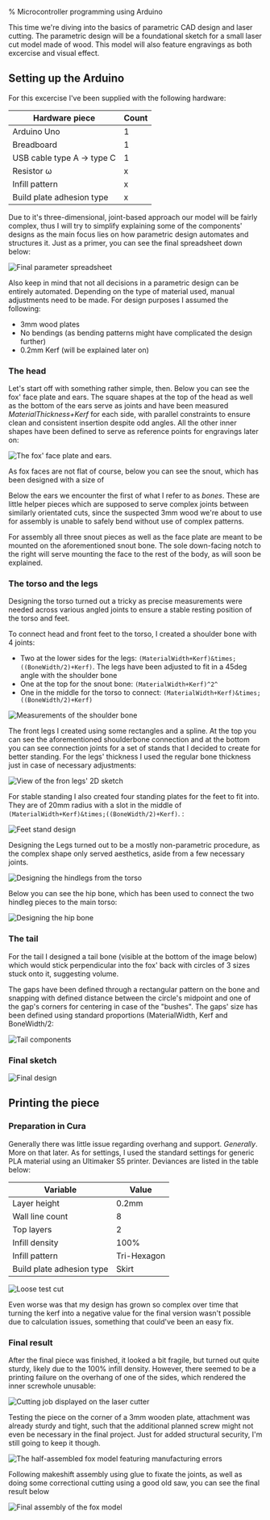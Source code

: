 % Microcontroller programming using Arduino

[^cadsketch]: [Download link for the fox model sketch](../download/foxfigure.dxf)

This time we're diving into the basics of parametric CAD design and laser cutting. The parametric design will be a foundational sketch for a small laser cut model made of wood. This model will also feature engravings as both excercise and visual effect.

## Setting up the Arduino

For this excercise I've been supplied with the following hardware:

|Hardware piece|Count|
|--|--|
|Arduino Uno| 1|
|Breadboard| 1|
|USB cable type A &rarr; type C| 1|
|Resistor &omega;| x|
|Infill pattern| x|
|Build plate adhesion type| x|

Due to it's three-dimensional, joint-based approach our model will be fairly complex, thus I will try to simplify explaining some of the components' designs as the main focus lies on how parametric design automates and structures it. Just as a primer, you can see the final spreadsheet down below:

![Final parameter spreadsheet](../img/lesson3/spreadsheet.png)

Also keep in mind that not all decisions in a parametric design can be entirely automated. Depending on the type of material used, manual adjustments need to be made. For design purposes I assumed the following:

- 3mm wood plates
- No bendings (as bending patterns might have complicated the design further)
- 0.2mm Kerf (will be explained later on)

### The head

Let's start off with something rather simple, then. Below you can see the fox' face plate and ears. The square shapes at the top of the head as well as the bottom of the ears serve as joints and have been measured *MaterialThickness+Kerf* for each side, with parallel constraints to ensure clean and consistent insertion despite odd angles. All the other inner shapes have been defined to serve as reference points for engravings later on:

![The fox' face plate and ears.](../img/lesson3/foxface.png)

As fox faces are not flat of course, below you can see the snout, which has been designed with a size of

Below the ears we encounter the first of what I refer to as *bones*. These are little helper pieces which are supposed to serve complex joints between similarly orientated cuts, since the suspected 3mm wood we're about to use for assembly is unable to safely bend without use of complex patterns.

For assembly all three snout pieces as well as the face plate are meant to be mounted on the aforementioned snout bone. The sole down-facing notch to the right will serve mounting the face to the rest of the body, as will soon be explained.

### The torso and the legs

Designing the torso turned out a tricky as precise measurements were needed across various angled joints to ensure a stable resting position of the torso and feet.

To connect head and front feet to the torso, I created a shoulder bone with 4 joints:

- Two at the lower sides for the legs: `(MaterialWidth+Kerf)&times;((BoneWidth/2)+Kerf)`. The legs have been adjusted to fit in a 45deg angle with the shoulder bone
- One at the top for the snout bone: `(MaterialWidth+Kerf)^2^`
- One in the middle for the torso to connect: `(MaterialWidth+Kerf)&times;((BoneWidth/2)+Kerf)` 

![Measurements of the shoulder bone](../img/lesson3/shoulderbone.png)

The front legs I created using some rectangles and a spline. At the top you can see the aforementioned shoulderbone connection and at the bottom you can see connection joints for a set of stands that I decided to create for better standing. For the legs' thickness I used the regular bone thickness just in case of necessary adjustments:

![View of the fron legs' 2D sketch](../img/lesson3/frontlegs.png)

For stable standing I also created four standing plates for the feet to fit into. They are of 20mm radius with a slot in the middle of `(MaterialWidth+Kerf)&times;((BoneWidth/2)+Kerf)`. :

![Feet stand design](../img/lesson3/feetstands.png)

Designing the Legs turned out to be a mostly non-parametric procedure, as the complex shape only served aesthetics, aside from a few necessary joints.

![Designing the hindlegs from the torso](../img/lesson3/hindleg_measurements.png)

Below you can see the hip bone, which has been used to connect the two hindleg pieces to the main torso:

![Designing the hip bone](../img/lesson3/hipbone.png)

### The tail

For the tail I designed a tail bone (visible at the bottom of the image below) which would stick perpendicular into the fox' back with circles of 3 sizes stuck onto it, suggesting volume.

The gaps have been defined through a rectangular pattern on the bone and snapping with defined distance between the circle's midpoint and one of the gap's corners for centering in case of the "bushes". The gaps' size has been defined using standard proportions (MaterialWidth, Kerf and BoneWidth/2:

![Tail components](../img/lesson3/tail.png)

### Final sketch

![Final design](../img/lesson3/fox_final.png)

## Printing the piece
   
### Preparation in Cura

Generally there was little issue regarding overhang and support. *Generally*. More on that later. As for settings, I used the standard settings for generic PLA material using an Ultimaker S5 printer. Deviances are listed in the table below:

|Variable|Value|
|--|--|
|Layer height| 0.2mm|
|Wall line count| 8|
|Top layers| 2|
|Infill density| 100%|
|Infill pattern| Tri-Hexagon|
|Build plate adhesion type| Skirt|

![Loose test cut](../img/lesson3/testcut.jpg)

Even worse was that my design has grown so complex over time that turning the kerf into a negative value for the final version wasn't possible due to calculation issues, something that could've been an easy fix.

### Final result

After the final piece was finished, it looked a bit fragile, but turned out quite sturdy, likely due to the 100% infill density. However, there seemed to be a printing failure on the overhang of one of the sides, which rendered the inner screwhole unusable:

![Cutting job displayed on the laser cutter](../img/lesson3/jobtime.jpg)

Testing the piece on the corner of a 3mm wooden plate, attachment was already sturdy and tight, such that the additional planned screw might not even be necessary in the final project. Just for added structural security, I'm still going to keep it though.

![The half-assembled fox model featuring manufacturing errors](../img/lesson3/components.jpg)

Following makeshift assembly using glue to fixate the joints, as well as doing some correctional cutting using a good old saw, you can see the final result below

![Final assembly of the fox model](../img/lesson3/model_final.png)
